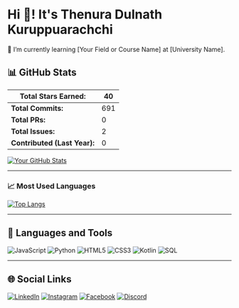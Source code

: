 # Hi 👋! It's Thenura Dulnath Kuruppuarachchi
🌱 I’m currently learning [Your Field or Course Name] at [University Name].

## 📊 GitHub Stats

| **Total Stars Earned:** | 40   |
|-------------------------|------|
| **Total Commits:**      | 691  |
| **Total PRs:**          | 0    |
| **Total Issues:**       | 2    |
| **Contributed (Last Year):** | 0 |

[![Your GitHub Stats](https://github-readme-stats.vercel.app/api?username=yourusername&show_icons=true&theme=radical)](https://github.com/yourusername)

---

### 📈 Most Used Languages

[![Top Langs](https://github-readme-stats.vercel.app/api/top-langs/?username=yourusername&layout=compact)](https://github.com/yourusername)

---

## 🔧 Languages and Tools

![JavaScript](https://img.shields.io/badge/JavaScript-323330?style=for-the-badge&logo=javascript&logoColor=F7DF1E)
![Python](https://img.shields.io/badge/Python-3670A0?style=for-the-badge&logo=python&logoColor=ffdd54)
![HTML5](https://img.shields.io/badge/HTML5-E34F26?style=for-the-badge&logo=html5&logoColor=white)
![CSS3](https://img.shields.io/badge/CSS3-1572B6?style=for-the-badge&logo=css3&logoColor=white)
![Kotlin](https://img.shields.io/badge/Kotlin-0095D5?style=for-the-badge&logo=kotlin&logoColor=white)
![SQL](https://img.shields.io/badge/SQL-025E8C?style=for-the-badge&logo=MySQL&logoColor=white)

---

## 🌐 Social Links

[![LinkedIn](https://img.shields.io/badge/LinkedIn-0A66C2?style=for-the-badge&logo=linkedin&logoColor=white)](https://www.linkedin.com/in/your-profile)
[![Instagram](https://img.shields.io/badge/Instagram-E4405F?style=for-the-badge&logo=instagram&logoColor=white)](https://www.instagram.com/your-profile)
[![Facebook](https://img.shields.io/badge/Facebook-1877F2?style=for-the-badge&logo=facebook&logoColor=white)](https://www.facebook.com/your-profile)
[![Discord](https://img.shields.io/badge/Discord-7289DA?style=for-the-badge&logo=discord&logoColor=white)](https://discord.com/your-profile)

